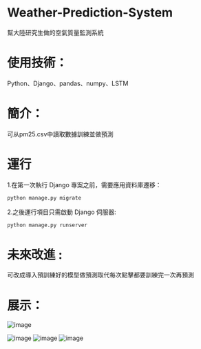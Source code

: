 # Weather-Prediction-System
幫大陸研究生做的空氣質量監測系統

# 使用技術：
  Python、Django、pandas、numpy、LSTM
  
# 簡介：
  可从pm25.csv中讀取數據訓練並做預測

# 運行
  1.在第一次執行 Django 專案之前，需要應用資料庫遷移：

  ```bash
 python manage.py migrate
```
 
  
  2.之後運行項目只需啟動 Django 伺服器:
  ```bash
  python manage.py runserver
```
# 未來改進 :
  可改成導入預訓練好的模型做預測取代每次點擊都要訓練完一次再預測
  
# 展示：
![image](https://github.com/user-attachments/assets/f157402d-c767-4bd8-82fc-a27859ce1b80)

![image](https://github.com/user-attachments/assets/c85389d4-d9ac-42be-b379-d1e6381af4d9)
![image](https://github.com/user-attachments/assets/670078b1-46f5-42ba-bf66-702e5e0971bb)
![image](https://github.com/user-attachments/assets/e79dccbc-c767-4af4-a380-127b412b21d4)



